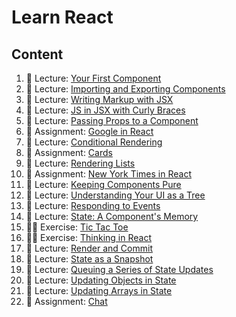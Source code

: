 # Learn React

## Content

1. 📖 Lecture: [Your First Component](./react-lec-your-first-component.md)
2. 📖 Lecture: [Importing and Exporting Components](./react-lec-importing-and-exporting-components.md)
3. 📖 Lecture: [Writing Markup with JSX](./react-lec-writing-markup-with-jsx.md)
4. 📖 Lecture: [JS in JSX with Curly Braces](./react-lec-js-in-jsx-with-curly-braces.md)
5. 📖 Lecture: [Passing Props to a Component](./react-lec-passing-props-to-a-component.md)
6. 🚀 Assignment: [Google in React](./react-as-google-in-react.md)
7. 📖 Lecture: [Conditional Rendering](./react-lec-conditional-rendering.md)
8. 🚀 Assignment: [Cards](./react-as-cards.md)
9. 📖 Lecture: [Rendering Lists](./react-lec-rendering-lists.md)
10. 🚀 Assignment: [New York Times in React](./react-as-new-york-times-in-react.md)
11. 📖 Lecture: [Keeping Components Pure](./react-lec-keeping-components-pure.md)
12. 📖 Lecture: [Understanding Your UI as a Tree](./react-lec-understanding-your-ui-as-a-tree.md)
13. 📖 Lecture: [Responding to Events](./react-lec-responding-to-events.md)
14. 📖 Lecture: [State: A Component's Memory](./react-lec-state-a-components-memory.md)
15. 🏃‍♂️ Exercise: [Tic Tac Toe](./react-as-tic-tac-toe.md)
16. 🏃‍♂️ Exercise: [Thinking in React](./react-as-thinking-in-react.md)
17. 📖 Lecture: [Render and Commit](./react-lec-render-and-commit.md)
18. 📖 Lecture: [State as a Snapshot](./react-lec-state-as-a-snapshot.md)
19. 📖 Lecture: [Queuing a Series of State Updates](./react-lec-queuing-a-series-of-state-updates.md)
20. 📖 Lecture: [Updating Objects in State](./react-lec-updating-objects-in-state.md)
21. 📖 Lecture: [Updating Arrays in State](./react-lec-updating-arrays-in-state.md)
22. 🚀 Assignment: [Chat](./react-as-chat.md)
